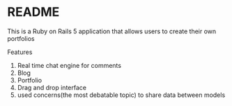 # README

This is a Ruby on Rails 5 application that allows users to create their own portfolios

Features

1. Real time chat engine for comments
2. Blog
3. Portfolio
4. Drag and drop interface
5. used concerns(the most debatable topic) to share data between	 models
